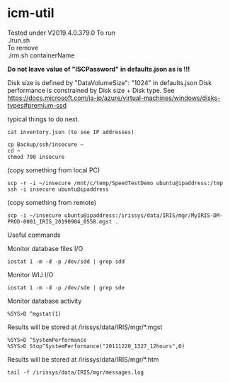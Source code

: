 # icm-util
Tested under V2019.4.0.379.0
To run  
./run.sh  
To remove  
./rm.sh containerName

**Do not leave value of "ISCPassword" in defaults.json as is !!!**

Disk size is defined by "DataVolumeSize": "1024" in defaults.json
Disk performance is constrained by Disk size + Disk type. See
https://docs.microsoft.com/ja-jp/azure/virtual-machines/windows/disks-types#premium-ssd

typical things to do next.  
```
cat inventory.json (to see IP addresses)

cp Backup/ssh/insecure ~
cd ~
chmod 700 insecure
```
(copy something from local PC)  
```
scp -r -i ~/insecure /mnt/c/temp/SpeedTestDemo ubuntu@ipaddress:/tmp
ssh -i insecure ubuntu@ipaddress
```
(copy something from remote)  
```
scp -i ~/insecure ubuntu@ipaddress:/irissys/data/IRIS/mgr/MyIRIS-DM-PROD-0001_IRIS_20190904_0558.mgst .
```
Useful commands  

Monitor database files I/O
```
iostat 1 -m -d -p /dev/sdd | grep sdd
```
Monitor WIJ I/O
```
iostat 1 -m -d -p /dev/sde | grep sde
```
Monitor database activity
```
%SYS>D ^mgstat(1)
```
Results will be stored at /irissys/data/IRIS/mgr/*.mgst

```
%SYS>D ^SystemPerformance
%SYS>D Stop^SystemPerformance("20111220_1327_12hours",0)
```
Results will be stored at /irissys/data/IRIS/mgr/*.htm

```
tail -f /irissys/data/IRIS/mgr/messages.log
```
